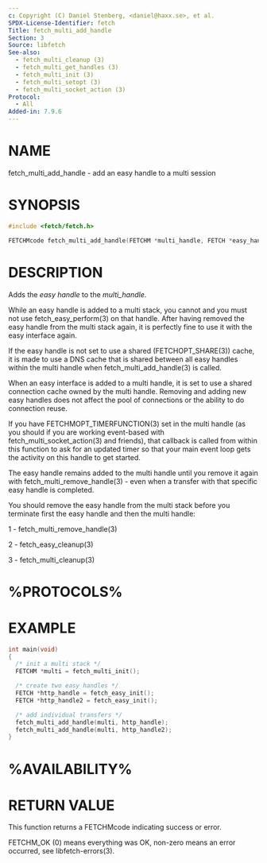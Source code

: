 ```yaml
---
c: Copyright (C) Daniel Stenberg, <daniel@haxx.se>, et al.
SPDX-License-Identifier: fetch
Title: fetch_multi_add_handle
Section: 3
Source: libfetch
See-also:
  - fetch_multi_cleanup (3)
  - fetch_multi_get_handles (3)
  - fetch_multi_init (3)
  - fetch_multi_setopt (3)
  - fetch_multi_socket_action (3)
Protocol:
  - All
Added-in: 7.9.6
---
```


# NAME

fetch_multi_add_handle - add an easy handle to a multi session

# SYNOPSIS

~~~c
#include <fetch/fetch.h>

FETCHMcode fetch_multi_add_handle(FETCHM *multi_handle, FETCH *easy_handle);
~~~

# DESCRIPTION

Adds the *easy handle* to the *multi_handle*.

While an easy handle is added to a multi stack, you cannot and you must not
use fetch_easy_perform(3) on that handle. After having removed the easy
handle from the multi stack again, it is perfectly fine to use it with the
easy interface again.

If the easy handle is not set to use a shared (FETCHOPT_SHARE(3)) cache,
it is made to use a DNS cache that is shared between all easy handles within
the multi handle when fetch_multi_add_handle(3) is called.

When an easy interface is added to a multi handle, it is set to use a shared
connection cache owned by the multi handle. Removing and adding new easy
handles does not affect the pool of connections or the ability to do
connection reuse.

If you have FETCHMOPT_TIMERFUNCTION(3) set in the multi handle (as you
should if you are working event-based with fetch_multi_socket_action(3)
and friends), that callback is called from within this function to ask for an
updated timer so that your main event loop gets the activity on this handle to
get started.

The easy handle remains added to the multi handle until you remove it again
with fetch_multi_remove_handle(3) - even when a transfer with that
specific easy handle is completed.

You should remove the easy handle from the multi stack before you terminate
first the easy handle and then the multi handle:

1 - fetch_multi_remove_handle(3)

2 - fetch_easy_cleanup(3)

3 - fetch_multi_cleanup(3)

# %PROTOCOLS%

# EXAMPLE

~~~c
int main(void)
{
  /* init a multi stack */
  FETCHM *multi = fetch_multi_init();

  /* create two easy handles */
  FETCH *http_handle = fetch_easy_init();
  FETCH *http_handle2 = fetch_easy_init();

  /* add individual transfers */
  fetch_multi_add_handle(multi, http_handle);
  fetch_multi_add_handle(multi, http_handle2);
}
~~~

# %AVAILABILITY%

# RETURN VALUE

This function returns a FETCHMcode indicating success or error.

FETCHM_OK (0) means everything was OK, non-zero means an error occurred, see
libfetch-errors(3).
